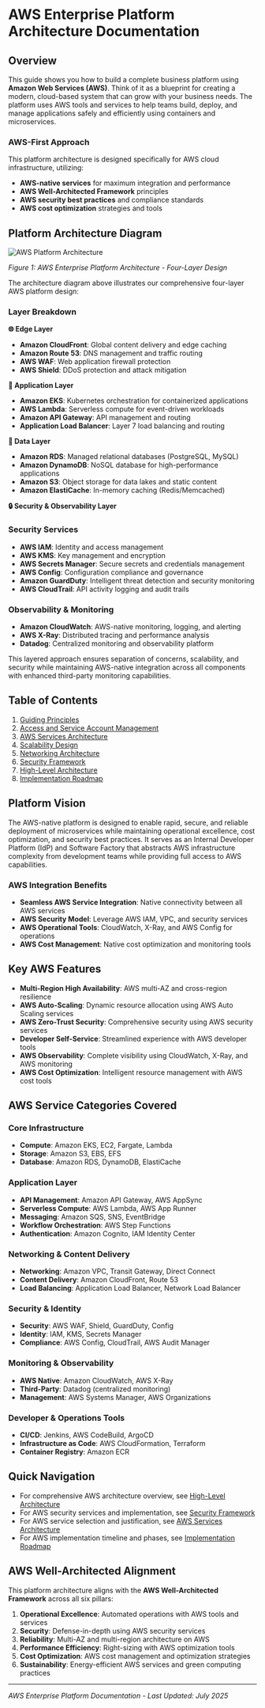 # AWS Enterprise Platform Architecture Documentation

## Overview

This guide shows you how to build a complete business platform using **Amazon Web Services (AWS)**. Think of it as a blueprint for creating a modern, cloud-based system that can grow with your business needs. The platform uses AWS tools and services to help teams build, deploy, and manage applications safely and efficiently using containers and microservices.

### AWS-First Approach
This platform architecture is designed specifically for AWS cloud infrastructure, utilizing:
- **AWS-native services** for maximum integration and performance
- **AWS Well-Architected Framework** principles
- **AWS security best practices** and compliance standards
- **AWS cost optimization** strategies and tools

## Platform Architecture Diagram

![AWS Platform Architecture](https://drive.google.com/file/d/1gGlg55Xh6DXk4kSqzlSSJzyUva1Iwhwq/view?usp=drive_link)

*Figure 1: AWS Enterprise Platform Architecture - Four-Layer Design*

The architecture diagram above illustrates our comprehensive four-layer AWS platform design:

### Layer Breakdown

**🌐 Edge Layer**
- **Amazon CloudFront**: Global content delivery and edge caching
- **Amazon Route 53**: DNS management and traffic routing
- **AWS WAF**: Web application firewall protection
- **AWS Shield**: DDoS protection and attack mitigation

**🚀 Application Layer**
- **Amazon EKS**: Kubernetes orchestration for containerized applications
- **AWS Lambda**: Serverless compute for event-driven workloads
- **Amazon API Gateway**: API management and routing
- **Application Load Balancer**: Layer 7 load balancing and routing

**💾 Data Layer**
- **Amazon RDS**: Managed relational databases (PostgreSQL, MySQL)
- **Amazon DynamoDB**: NoSQL database for high-performance applications
- **Amazon S3**: Object storage for data lakes and static content
- **Amazon ElastiCache**: In-memory caching (Redis/Memcached)

**🔒 Security & Observability Layer**

### Security Services
- **AWS IAM**: Identity and access management
- **AWS KMS**: Key management and encryption
- **AWS Secrets Manager**: Secure secrets and credentials management
- **AWS Config**: Configuration compliance and governance
- **Amazon GuardDuty**: Intelligent threat detection and security monitoring
- **AWS CloudTrail**: API activity logging and audit trails

### Observability & Monitoring
- **Amazon CloudWatch**: AWS-native monitoring, logging, and alerting
- **AWS X-Ray**: Distributed tracing and performance analysis
- **Datadog**: Centralized monitoring and observability platform

This layered approach ensures separation of concerns, scalability, and security while maintaining AWS-native integration across all components with enhanced third-party monitoring capabilities.

## Table of Contents

1. [Guiding Principles](./01-guiding-principles.md)
2. [Access and Service Account Management](./02-access-management.md)
3. [AWS Services Architecture](./03-aws-services.md)
4. [Scalability Design](./04-scalability.md)
5. [Networking Architecture](./05-networking.md)
6. [Security Framework](./06-security.md)
7. [High-Level Architecture](./07-architecture-overview.md)
8. [Implementation Roadmap](./08-implementation-roadmap.md)

## Platform Vision

The AWS-native platform is designed to enable rapid, secure, and reliable deployment of microservices while maintaining operational excellence, cost optimization, and security best practices. It serves as an Internal Developer Platform (IdP) and Software Factory that abstracts AWS infrastructure complexity from development teams while providing full access to AWS capabilities.

### AWS Integration Benefits
- **Seamless AWS Service Integration**: Native connectivity between all AWS services
- **AWS Security Model**: Leverage AWS IAM, VPC, and security services
- **AWS Operational Tools**: CloudWatch, X-Ray, and AWS Config for operations
- **AWS Cost Management**: Native cost optimization and monitoring tools

## Key AWS Features

- **Multi-Region High Availability**: AWS multi-AZ and cross-region resilience
- **AWS Auto-Scaling**: Dynamic resource allocation using AWS Auto Scaling services
- **AWS Zero-Trust Security**: Comprehensive security using AWS security services
- **Developer Self-Service**: Streamlined experience with AWS developer tools
- **AWS Observability**: Complete visibility using CloudWatch, X-Ray, and AWS monitoring
- **AWS Cost Optimization**: Intelligent resource management with AWS cost tools

## AWS Service Categories Covered

### Core Infrastructure
- **Compute**: Amazon EKS, EC2, Fargate, Lambda
- **Storage**: Amazon S3, EBS, EFS
- **Database**: Amazon RDS, DynamoDB, ElastiCache

### Application Layer
- **API Management**: Amazon API Gateway, AWS AppSync
- **Serverless Compute**: AWS Lambda, AWS App Runner
- **Messaging**: Amazon SQS, SNS, EventBridge
- **Workflow Orchestration**: AWS Step Functions
- **Authentication**: Amazon Cognito, IAM Identity Center

### Networking & Content Delivery
- **Networking**: Amazon VPC, Transit Gateway, Direct Connect
- **Content Delivery**: Amazon CloudFront, Route 53
- **Load Balancing**: Application Load Balancer, Network Load Balancer

### Security & Identity
- **Security**: AWS WAF, Shield, GuardDuty, Config
- **Identity**: IAM, KMS, Secrets Manager
- **Compliance**: AWS Config, CloudTrail, AWS Audit Manager

### Monitoring & Observability
- **AWS Native**: Amazon CloudWatch, AWS X-Ray
- **Third-Party**: Datadog (centralized monitoring)
- **Management**: AWS Systems Manager, AWS Organizations

### Developer & Operations Tools
- **CI/CD**: Jenkins, AWS CodeBuild, ArgoCD
- **Infrastructure as Code**: AWS CloudFormation, Terraform
- **Container Registry**: Amazon ECR

## Quick Navigation

- For comprehensive AWS architecture overview, see [High-Level Architecture](./07-architecture-overview.md)
- For AWS security services and implementation, see [Security Framework](./06-security.md)
- For AWS service selection and justification, see [AWS Services Architecture](./03-aws-services.md)
- For AWS implementation timeline and phases, see [Implementation Roadmap](./08-implementation-roadmap.md)

## AWS Well-Architected Alignment

This platform architecture aligns with the **AWS Well-Architected Framework** across all six pillars:

1. **Operational Excellence**: Automated operations with AWS tools and services
2. **Security**: Defense-in-depth using AWS security services
3. **Reliability**: Multi-AZ and multi-region architecture on AWS
4. **Performance Efficiency**: Right-sizing with AWS optimization tools
5. **Cost Optimization**: AWS cost management and optimization strategies
6. **Sustainability**: Energy-efficient AWS services and green computing practices

---

*AWS Enterprise Platform Documentation - Last Updated: July 2025*
